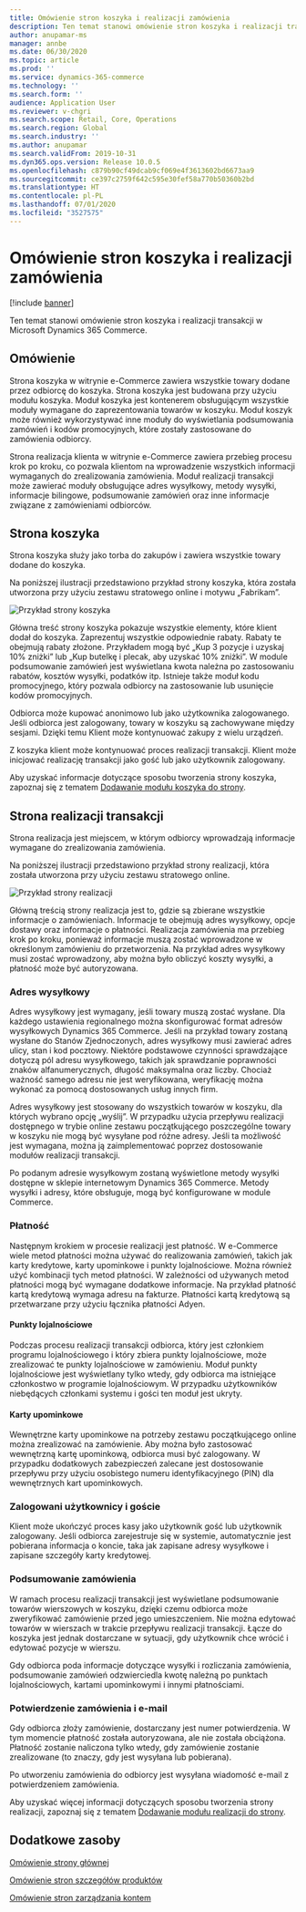 ```yaml
---
title: Omówienie stron koszyka i realizacji zamówienia
description: Ten temat stanowi omówienie stron koszyka i realizacji transakcji w Microsoft Dynamics 365 Commerce.
author: anupamar-ms
manager: annbe
ms.date: 06/30/2020
ms.topic: article
ms.prod: ''
ms.service: dynamics-365-commerce
ms.technology: ''
ms.search.form: ''
audience: Application User
ms.reviewer: v-chgri
ms.search.scope: Retail, Core, Operations
ms.search.region: Global
ms.search.industry: ''
ms.author: anupamar
ms.search.validFrom: 2019-10-31
ms.dyn365.ops.version: Release 10.0.5
ms.openlocfilehash: c879b90cf49dcab9cf069e4f3613602bd6673aa9
ms.sourcegitcommit: ce397c2759f642c595e30fef58a770b50360b2bd
ms.translationtype: HT
ms.contentlocale: pl-PL
ms.lasthandoff: 07/01/2020
ms.locfileid: "3527575"
---
```

# <a name="cart-and-checkout-pages-overview"></a>Omówienie stron koszyka i realizacji zamówienia

[!include [banner](includes/banner.md)]

Ten temat stanowi omówienie stron koszyka i realizacji transakcji w Microsoft Dynamics 365 Commerce.

## <a name="overview"></a>Omówienie

Strona koszyka w witrynie e-Commerce zawiera wszystkie towary dodane przez odbiorcę do koszyka. Strona koszyka jest budowana przy użyciu modułu koszyka. Moduł koszyka jest kontenerem obsługującym wszystkie moduły wymagane do zaprezentowania towarów w koszyku. Moduł koszyk może również wykorzystywać inne moduły do wyświetlania podsumowania zamówień i kodów promocyjnych, które zostały zastosowane do zamówienia odbiorcy.

Strona realizacja klienta w witrynie e-Commerce zawiera przebieg procesu krok po kroku, co pozwala klientom na wprowadzenie wszystkich informacji wymaganych do zrealizowania zamówienia. Moduł realizacji transakcji może zawierać moduły obsługujące adres wysyłkowy, metody wysyłki, informacje bilingowe, podsumowanie zamówień oraz inne informacje związane z zamówieniami odbiorców.

## <a name="cart-page"></a>Strona koszyka

Strona koszyka służy jako torba do zakupów i zawiera wszystkie towary dodane do koszyka.

Na poniższej ilustracji przedstawiono przykład strony koszyka, która została utworzona przy użyciu zestawu stratowego online i motywu „Fabrikam”.

![Przykład strony koszyka](./media/cart2.PNG)

Główna treść strony koszyka pokazuje wszystkie elementy, które klient dodał do koszyka. Zaprezentuj wszystkie odpowiednie rabaty. Rabaty te obejmują rabaty złożone. Przykładem mogą być „Kup 3 pozycje i uzyskaj 10% zniżki” lub „Kup butelkę i plecak, aby uzyskać 10% zniżki”. W module podsumowanie zamówień jest wyświetlana kwota należna po zastosowaniu rabatów, kosztów wysyłki, podatków itp. Istnieje także moduł kodu promocyjnego, który pozwala odbiorcy na zastosowanie lub usunięcie kodów promocyjnych.

Odbiorca może kupować anonimowo lub jako użytkownika zalogowanego. Jeśli odbiorca jest zalogowany, towary w koszyku są zachowywane między sesjami. Dzięki temu Klient może kontynuować zakupy z wielu urządzeń.

Z koszyka klient może kontynuować proces realizacji transakcji. Klient może inicjować realizację transakcji jako gość lub jako użytkownik zalogowany.

Aby uzyskać informacje dotyczące sposobu tworzenia strony koszyka, zapoznaj się z tematem [Dodawanie modułu koszyka do strony](add-cart-module.md).

## <a name="checkout-page"></a>Strona realizacji transakcji

Strona realizacja jest miejscem, w którym odbiorcy wprowadzają informacje wymagane do zrealizowania zamówienia.

Na poniższej ilustracji przedstawiono przykład strony realizacji, która została utworzona przy użyciu zestawu stratowego online.

![Przykład strony realizacji](./media/Checkout.PNG)

Główną treścią strony realizacja jest to, gdzie są zbierane wszystkie informacje o zamówieniach. Informacje te obejmują adres wysyłkowy, opcje dostawy oraz informacje o płatności. Realizacja zamówienia ma przebieg krok po kroku, ponieważ informacje muszą zostać wprowadzone w określonym zamówieniu do przetworzenia. Na przykład adres wysyłkowy musi zostać wprowadzony, aby można było obliczyć koszty wysyłki, a płatność może być autoryzowana.

### <a name="shipping-address"></a>Adres wysyłkowy

Adres wysyłkowy jest wymagany, jeśli towary muszą zostać wysłane. Dla każdego ustawienia regionalnego można skonfigurować format adresów wysyłkowych Dynamics 365 Commerce. Jeśli na przykład towary zostaną wysłane do Stanów Zjednoczonych, adres wysyłkowy musi zawierać adres ulicy, stan i kod pocztowy. Niektóre podstawowe czynności sprawdzające dotyczą pól adresu wysyłkowego, takich jak sprawdzanie poprawności znaków alfanumerycznych, długość maksymalna oraz liczby. Chociaż ważność samego adresu nie jest weryfikowana, weryfikację można wykonać za pomocą dostosowanych usług innych firm.

Adres wysyłkowy jest stosowany do wszystkich towarów w koszyku, dla których wybrano opcję „wyślij”. W przypadku użycia przepływu realizacji dostępnego w trybie online zestawu początkującego poszczególne towary w koszyku nie mogą być wysyłane pod różne adresy. Jeśli ta możliwość jest wymagana, można ją zaimplementować poprzez dostosowanie modułów realizacji transakcji.

Po podanym adresie wysyłkowym zostaną wyświetlone metody wysyłki dostępne w sklepie internetowym Dynamics 365 Commerce. Metody wysyłki i adresy, które obsługuje, mogą być konfigurowane w module Commerce.

### <a name="payment"></a>Płatność

Następnym krokiem w procesie realizacji jest płatność. W e-Commerce wiele metod płatności można używać do realizowania zamówień, takich jak karty kredytowe, karty upominkowe i punkty lojalnościowe. Można również użyć kombinacji tych metod płatności. W zależności od używanych metod płatności mogą być wymagane dodatkowe informacje. Na przykład płatność kartą kredytową wymaga adresu na fakturze. Płatności kartą kredytową są przetwarzane przy użyciu łącznika płatności Adyen.

#### <a name="loyalty-points"></a>Punkty lojalnościowe

Podczas procesu realizacji transakcji odbiorca, który jest członkiem programu lojalnościowego i który zbiera punkty lojalnościowe, może zrealizować te punkty lojalnościowe w zamówieniu. Moduł punkty lojalnościowe jest wyświetlany tylko wtedy, gdy odbiorca ma istniejące członkostwo w programie lojalnościowym. W przypadku użytkowników niebędących członkami systemu i gości ten moduł jest ukryty.

#### <a name="gift-cards"></a>Karty upominkowe

Wewnętrzne karty upominkowe na potrzeby zestawu początkującego online można zrealizować na zamówienie. Aby można było zastosować wewnętrzną kartę upominkową, odbiorca musi być zalogowany. W przypadku dodatkowych zabezpieczeń zalecane jest dostosowanie przepływu przy użyciu osobistego numeru identyfikacyjnego (PIN) dla wewnętrznych kart upominkowych.

### <a name="signed-in-and-guest-users"></a>Zalogowani użytkownicy i goście

Klient może ukończyć proces kasy jako użytkownik gość lub użytkownik zalogowany. Jeśli odbiorca zarejestruje się w systemie, automatycznie jest pobierana informacja o koncie, taka jak zapisane adresy wysyłkowe i zapisane szczegóły karty kredytowej.

### <a name="order-summary"></a>Podsumowanie zamówienia

W ramach procesu realizacji transakcji jest wyświetlane podsumowanie towarów wierszowych w koszyku, dzięki czemu odbiorca może zweryfikować zamówienie przed jego umieszczeniem. Nie można edytować towarów w wierszach w trakcie przepływu realizacji transakcji. Łącze do koszyka jest jednak dostarczane w sytuacji, gdy użytkownik chce wrócić i edytować pozycje w wierszu.

Gdy odbiorca poda informacje dotyczące wysyłki i rozliczania zamówienia, podsumowanie zamówień odzwierciedla kwotę należną po punktach lojalnościowych, kartami upominkowymi i innymi płatnościami.

### <a name="order-confirmation-and-email"></a>Potwierdzenie zamówienia i e-mail

Gdy odbiorca złoży zamówienie, dostarczany jest numer potwierdzenia. W tym momencie płatność została autoryzowana, ale nie została obciążona. Płatność zostanie naliczona tylko wtedy, gdy zamówienie zostanie zrealizowane (to znaczy, gdy jest wysyłana lub pobierana).

Po utworzeniu zamówienia do odbiorcy jest wysyłana wiadomość e-mail z potwierdzeniem zamówienia.

Aby uzyskać więcej informacji dotyczących sposobu tworzenia strony realizacji, zapoznaj się z tematem [Dodawanie modułu realizacji do strony](add-checkout-module.md).

## <a name="additional-resources"></a>Dodatkowe zasoby

[Omówienie strony głównej](quick-tour-home-page.md)

[Omówienie stron szczegółów produktów](quick-tour-pdp.md)

[Omówienie stron zarządzania kontem](quick-tour-account-management.md)
